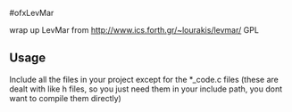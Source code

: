#ofxLevMar

wrap up LevMar from http://www.ics.forth.gr/~lourakis/levmar/
GPL

## Usage
Include all the files in your project except for the *_code.c files (these are dealt with like h files, so you just need them in your include path, you dont want to compile them directly)